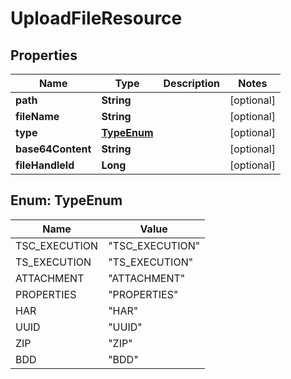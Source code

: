 # UploadFileResource

## Properties
Name | Type | Description | Notes
------------ | ------------- | ------------- | -------------
**path** | **String** |  |  [optional]
**fileName** | **String** |  |  [optional]
**type** | [**TypeEnum**](#TypeEnum) |  |  [optional]
**base64Content** | **String** |  |  [optional]
**fileHandleId** | **Long** |  |  [optional]

<a name="TypeEnum"></a>
## Enum: TypeEnum
Name | Value
---- | -----
TSC_EXECUTION | &quot;TSC_EXECUTION&quot;
TS_EXECUTION | &quot;TS_EXECUTION&quot;
ATTACHMENT | &quot;ATTACHMENT&quot;
PROPERTIES | &quot;PROPERTIES&quot;
HAR | &quot;HAR&quot;
UUID | &quot;UUID&quot;
ZIP | &quot;ZIP&quot;
BDD | &quot;BDD&quot;

